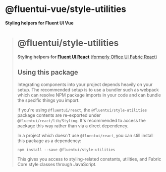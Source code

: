 # @fluentui-vue/style-utilities

**Styling helpers for Fluent UI Vue**

> # @fluentui/style-utilities
> 
> **Styling helpers for [Fluent UI React](https://developer.microsoft.com/en-us/fluentui)**
> ([formerly Office UI Fabric React](https://developer.microsoft.com/en-us/office/blogs/ui-fabric-is-evolving-into-fluent-ui/))
> 
> ## Using this package
> 
> Integrating components into your project depends heavily on your setup. The recommended setup is to use a bundler such as webpack which can resolve NPM package imports in your code and can bundle the specific things you import.
> 
> If you're using `@fluentui/react`, the `@fluentui/style-utilities` package contents are re-exported under `@fluentui/react/lib/Styling`. It's recommended to access the package this way rather than via a direct dependency.
> 
> In a project which doesn't use `@fluentui/react`, you can still install this package as a dependency:
> 
> ```
> npm install --save @fluentui/style-utilities
> ```
> 
> This gives you access to styling-related constants, utilities, and Fabric Core style classes through JavaScript.